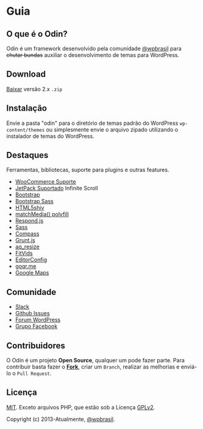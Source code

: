 # Guia

## O que é o Odin?

Odin é um framework desenvolvido pela comunidade [@wpbrasil](https://github.com/wpbrasil) para <s>chutar bundas</s> auxiliar o desenvolvimento de temas para WordPress.

## Download

[Baixar](https://api.github.com/repos/wpbrasil/odin/zipball/2.3.0) versão 2.x `.zip`

## Instalação

Envie a pasta "odin" para o diretório de temas padrão do WordPress `wp-content/themes` ou simplesmente envie o arquivo zipado utilizando o instalador de temas do WordPress.

## Destaques

Ferramentas, bibliotecas, suporte para plugins e outras features.

- [WooCommerce Suporte](http://wordpress.org/extend/plugins/woocommerce/)
- [JetPack Suportado](http://wordpress.org/extend/plugins/jetpack/) Infinite Scroll
- [Bootstrap](http://getbootstrap.com/)
- [Bootstrap Sass](https://github.com/twbs/bootstrap-sass)
- [HTML5shiv](https://github.com/aFarkas/html5shiv)
- [matchMedia() polyfill](https://github.com/paulirish/matchMedia.js/)
- [Respond.js](https://github.com/scottjehl/Respond)
- [Sass](http://sass-lang.com/)
- [Compass](http://compass-style.org/)
- [Grunt.js](http://gruntjs.com/)
- [aq_resize](https://github.com/sy4mil/Aqua-Resizer)
- [FitVids](https://github.com/davatron5000/FitVids.js)
- [EditorConfig](http://editorconfig.org/)
- [goqr.me](http://goqr.me/)
- [Google Maps](https://developers.google.com/maps/)

## Comunidade

- [Slack](http://slack-wpbrasil.herokuapp.com/)
- [Github Issues](https://github.com/wpbrasil/odin/issues)
- [Forum WordPress](https://br.wordpress.org/support/)
- [Grupo Facebook](https://www.facebook.com/groups/wordpress.brasil/)

## Contribuidores

O Odin é um projeto **Open Source**, qualquer um pode fazer parte. Para contribuir basta fazer o [**Fork**](https://github.com/wpbrasil/odin), criar um `Branch`, realizar as melhorias e enviá-lo o `Pull Request`.

<odin-contributions-list :start="5"></odin-contributions-list>

## Licença

[MIT](http://opensource.org/licenses/MIT). Exceto arquivos PHP, que estão sob a Licença [GPLv2](http://www.gnu.org/licenses/gpl-2.0.txt).

Copyright (c) 2013-Atualmente, [@wpbrasil](https://github.com/wpbrasil).

